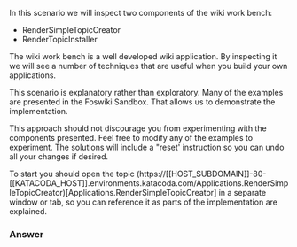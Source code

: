 <!-- Scenario text goes here -->
In this scenario we will inspect two components of the wiki work bench: 
* RenderSimpleTopicCreator
* RenderTopicInstaller

The wiki work bench is a well developed wiki application. By inspecting it we will see a number of techniques that are useful when you build your own applications.

This scenario is explanatory rather than exploratory. Many of the examples are presented in the Foswiki Sandbox. That allows us to demonstrate the implementation.

This approach should not discourage you from experimenting with the components presented. Feel free to modify any of the examples to experiment. The solutions will include a "reset' instruction so you can undo all your changes if desired. 

To start you should open the topic (https://[[HOST_SUBDOMAIN]]-80-[[KATACODA_HOST]].environments.katacoda.com/Applications.RenderSimpleTopicCreator)[Applications.RenderSimpleTopicCreator] in a separate window or tab, so you can reference it as parts of the implementation are explained.

### Answer

<!-- Solution text (if any) goes here -->

